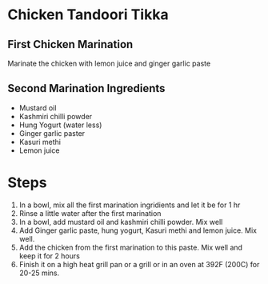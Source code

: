 # Chicken Tandoori Tikka


## First Chicken Marination
Marinate the chicken with lemon juice and ginger garlic paste


## Second Marination Ingredients

 - Mustard oil
 - Kashmiri chilli powder
 - Hung Yogurt (water less)
 - Ginger garlic paster
 - Kasuri methi
 - Lemon juice


# Steps

 1. In a bowl, mix all the first marination ingridients and let it be for 1 hr
 2. Rinse a little water after the first marination
 3. In a bowl, add mustard oil and kashmiri chilli powder. Mix well
 4. Add Ginger garlic paste, hung yogurt, Kasuri methi and lemon juice. Mix well.
 5. Add the chicken from the first marination to this paste. Mix well and keep it for 2 hours
 6. Finish it on a high heat grill pan or a grill or in an oven at 392F (200C) for 20-25 mins.
